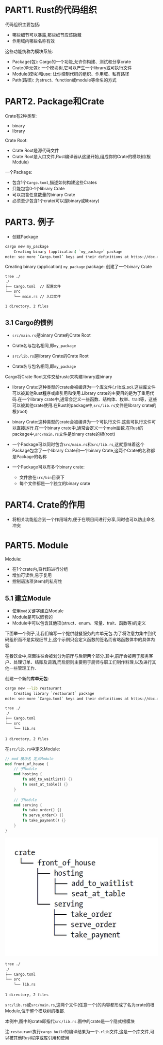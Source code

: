 # PART1. Rust的代码组织

代码组织主要包括:

- 哪些细节可以暴露,那些细节应该隐藏
- 作用域内哪些名称有效

这些功能统称为模块系统:

- Package(包): Cargo的一个功能,允许你构建、测试和分享crate
- Crate(单元包): 一个模块树,它可以产生一个library或可执行文件
- Module(模块)和use: 让你控制代码的组织、作用域、私有路径
- Path(路径): 为struct、function或module等命名的方式

# PART2. Package和Crate

Crate有2种类型:

- binary
- library

Crate Root:

- Crate Root是源代码文件
- Crate Root是入口文件,Rust编译器从这里开始,组成你的Crate的模块树(根Module)

一个Package:

- 包含1个`Cargo.toml`,描述如何构建这些Crates
- 只能包含0-1个library Crate
- 可以包含任意数量的binary Crate
- 必须至少包含1个crate(可以是binary或library)

# PART3. 例子

- 创建Package

```bash
cargo new my_package
    Creating binary (application) `my_package` package
note: see more `Cargo.toml` keys and their definitions at https://doc.rust-lang.org/cargo/reference/manifest.html
```

Creating binary (application) `my_package` package: 创建了一个binary Crate

```
tree ./
./
├── Cargo.toml  // 配置文件
└── src
    └── main.rs // 入口文件

1 directory, 2 files
```

## 3.1 Cargo的惯例

- `src/main.rs`是binary Crate的Crate Root
- Crate名与包名相同,即`my_package`

- `src/lib.rs`是library Crate的Crate Root
- Crate名与包名相同,即`my_package`

Cargo将Crate Root文件交给rustc来构建library或binary

- library Crate:这种类型的crate会被编译为一个库文件(.rlib或.so).这些库文件可以被其他Rust程序或库引用和使用.Library crate的主要目的是为了重用代码.在一个library crate中,通常会定义一些函数、结构体、枚举、trait等，这些可以被其他crate使用.在Rust的package中,`src/lib.rs`文件是library crate的根(root)
- binary Crate:这种类型的crate会被编译为一个可执行文件.这些可执行文件可以直接运行.在一个binary crate中,通常会定义一个main函数.在Rust的package中,`src/main.rs`文件是binary crate的根(root)

- 一个Package可以同时包含`src/main.rs`和`src/lib.rs`,这就意味着这个Package包含了一个library Crate和一个binary Crate,这两个Crate的名称都是Package的名称
- 一个Package可以有多个binary crate:
  - 文件放在`src/bin`目录下
  - 每个文件都是一个独立的binary crate

# PART4. Crate的作用

- 将相关功能组合到一个作用域内,便于在项目间进行分享,同时也可以防止命名冲突

# PART5. Module

Module:

- 在1个crate内,将代码进行分组
- 增加可读性,易于复用
- 控制语法项(item)的私有性

## 5.1 建立Module

- 使用`mod`关键字建立Module
- Module是可以嵌套的
- Module中可以包含其他项(struct、enum、常量、trait、函数等)的定义

下面举一个例子,让我们编写一个提供就餐服务的库单元包.为了将注意力集中到代码组织而不是实现细节上,这个示例只会定义函数的签名而省略函数体中的具体内容.

在餐饮业中,店面往往会被划分为前厅与后厨两个部分.其中,前厅会被用于服务客户、处理订单、结账及调酒,而后厨则主要用于厨师与职工们制作料理,以及进行其他一些管理工作.

创建一个新的**库单元包**:

```bash
cargo new --lib restaurant
    Creating library `restaurant` package
note: see more `Cargo.toml` keys and their definitions at https://doc.rust-lang.org/cargo/reference/manifest.html
```

```bash
tree ./
./
├── Cargo.toml
└── src
    └── lib.rs

1 directory, 2 files
```

在`src/lib.rs`中定义Module:

```rust
// mod 模块名 定义Module
mod front_of_house {
    // 子Module
    mod hosting {
        fn add_to_waitlist() {}
        fn seat_at_table() {}
    }

    // 子Module
    mod serving {
        fn take_order() {}
        fn serve_order() {}
        fn take_payment() {}
    }
}
```

![Module的树形结构](./img/Module的树形结构.png)

```bash
tree ./
./
├── Cargo.toml
└── src
    └── lib.rs

1 directory, 2 files
```

`src/lib.rs`或`src/main.rs`,这两个文件(任意一个)的内容都形成了名为crate的根Module,位于整个模块树的根部.

本例中,图中的crate即指代`src/lib.rs`.图中的crate是一个隐式根模块

注:`restaurant`执行`cargo build`的编译结果为一个`.rlib`文件,这是一个库文件,可以被其他Rust程序或库引用和使用
